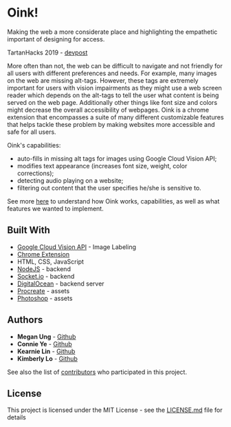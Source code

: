 # Oink!

Making the web a more considerate place and highlighting the empathetic important of designing for access.

TartanHacks 2019 - [devpost](https://devpost.com/software/oink-n5d4bq)

More often than not, the web can be difficult to navigate and not friendly for all users with different preferences and needs. For example, many images on the web are missing alt-tags. However, these tags are extremely important for users with vision impairments as they might use a web screen reader which depends on the alt-tags to tell the user what content is being served on the web page. Additionally other things like font size and colors might decrease the overall accessibility of webpages.
Oink is a chrome extension that encompasses a suite of many different customizable features that helps tackle these problem by making websites more accessible and safe for all users. 

Oink's capabilities:
* auto-fills in missing alt tags for images using Google Cloud Vision API;
* modifies text appearance (increases font size, weight, color corrections);
* detecting audio playing on a website;
* filtering out content that the user specifies he/she is sensitive to.

See more [here](https://docs.google.com/presentation/d/16LmteR5B6sCeit7VjSAsg7rtVHNMzCgg-2FSopRrvYI/edit?usp=sharing) to understand how Oink works, capabilities, as well as what features we wanted to implement. 

## Built With

* [Google Cloud Vision API](https://cloud.google.com/vision/) - Image Labeling
* [Chrome Extension](https://developer.chrome.com/extensions/devguide)
* HTML, CSS, JavaScript
* [NodeJS](https://nodejs.org/en/) - backend
* [Socket.io](https://socket.io/) - backend
* [DigitalOcean](https://www.digitalocean.com/) - backend server
* [Procreate](https://procreate.art/) - assets
* [Photoshop](https://www.adobe.com/products/photoshop.html) - assets

## Authors

* **Megan Ung** - [Github](https://github.com/meganung)
* **Connie Ye** - [Github](https://github.com/khanniie/)
* **Kearnie Lin** - [Github](https://github.com/kearnie)
* **Kimberly Lo** - [Github](https://github.com/kimberlylo)

See also the list of [contributors](https://github.com/your/project/contributors) who participated in this project.

## License

This project is licensed under the MIT License - see the [LICENSE.md](LICENSE.md) file for details



